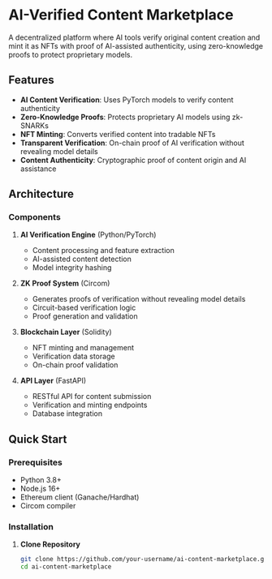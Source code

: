 # AI-Verified Content Marketplace

A decentralized platform where AI tools verify original content creation and mint it as NFTs with proof of AI-assisted authenticity, using zero-knowledge proofs to protect proprietary models.

## Features

- **AI Content Verification**: Uses PyTorch models to verify content authenticity
- **Zero-Knowledge Proofs**: Protects proprietary AI models using zk-SNARKs
- **NFT Minting**: Converts verified content into tradable NFTs
- **Transparent Verification**: On-chain proof of AI verification without revealing model details
- **Content Authenticity**: Cryptographic proof of content origin and AI assistance

## Architecture

### Components

1. **AI Verification Engine** (Python/PyTorch)
   - Content processing and feature extraction
   - AI-assisted content detection
   - Model integrity hashing

2. **ZK Proof System** (Circom)
   - Generates proofs of verification without revealing model details
   - Circuit-based verification logic
   - Proof generation and validation

3. **Blockchain Layer** (Solidity)
   - NFT minting and management
   - Verification data storage
   - On-chain proof validation

4. **API Layer** (FastAPI)
   - RESTful API for content submission
   - Verification and minting endpoints
   - Database integration

## Quick Start

### Prerequisites

- Python 3.8+
- Node.js 16+
- Ethereum client (Ganache/Hardhat)
- Circom compiler

### Installation

1. **Clone Repository**
   ```bash
   git clone https://github.com/your-username/ai-content-marketplace.git
   cd ai-content-marketplace
